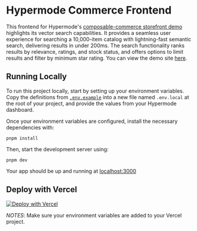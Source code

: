 # Hypermode Commerce Frontend

This frontend for Hypermode's [composable-commerce storefront demo](https://github.com/hypermodeAI/hyper-commerce) highlights its vector search capabilities. It provides a seamless user experience for searching a 10,000-item catalog with lightning-fast semantic search, delivering results in under 200ms. The search functionality ranks results by relevance, ratings, and stock status, and offers options to limit results and filter by minimum star rating. You can view the demo site [here](https://www.hypermode-commerce.com/).

## Running Locally

To run this project locally, start by setting up your environment variables. Copy the definitions from [`.env.example`](https://github.com/hypermodeAI/hyper-commerce-frontend/blob/main/.env.example) into a new file named `.env.local` at the root of your project, and provide the values from your Hypermode dashboard.

Once your environment variables are configured, install the necessary dependencies with:

```
pnpm install
```

Then, start the development server using:

```
pnpm dev
```

Your app should be up and running at [localhost:3000](http://localhost:3000/)

## Deploy with Vercel

[![Deploy with Vercel](https://vercel.com/button)](https://vercel.com/import/project?template=https://github.com/hypermodeAI/hyper-commerce-frontend)

*NOTES*: Make sure your environment variables are added to your Vercel project.